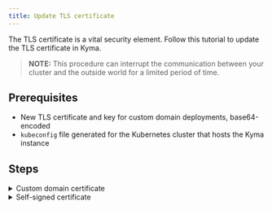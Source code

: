 ```yaml
---
title: Update TLS certificate
---
```


The TLS certificate is a vital security element. Follow this tutorial to update the TLS certificate in Kyma.

>**NOTE:** This procedure can interrupt the communication between your cluster and the outside world for a limited period of time.

## Prerequisites

- New TLS certificate and key for custom domain deployments, base64-encoded
- `kubeconfig` file generated for the Kubernetes cluster that hosts the Kyma instance

## Steps

<div tabs>
  <details>
  <summary>
  Custom domain certificate
  </summary>

  >**CAUTION:** When you regenerate the TLS certificate for Kyma, the `kubeconfig` file generated through Kyma Dashboard becomes invalid. To complete these steps, use the admin `kubeconfig` file generated for the Kubernetes cluster that hosts the Kyma instance you're working on.

  1. Export the Kyma version, your domain, new certificate and key as the environment variables.

      ```bash
      export KYMA_VERSION={KYMA_RELEASE_VERSION}
      export DOMAIN={YOUR_DOMAIN}
      export TLS_CERT={YOUR_NEW_CERTIFICATE}
      export TLS_KEY={YOUR_NEW_KEY}
      ```

  2. Trigger the update process. Run:

      ```bash
      kyma deploy -s $KYMA_VERSION --domain $DOMAIN --tls-cert $TLS_CERT --tls-key $TLS_KEY
      ```
    
      The process is complete when you see the `Kyma installed` message.

  </details>

  <details>
  <summary>
  Self-signed certificate
  </summary>

  The self-signed TLS certificate used in Kyma instances deployed with the default `kyma.example.com` domain is valid for 30 days. - check if it valid for 30 days <!--If the self-signed certificate expired for your cluster and you can't, for example, log in to Kyma Dashboard, regenerate the self-signed certificate.-->

  Dashboard and certificate - they are separated
  No certificates required - for Kyma Dashboard run locally or remotely the certificates are just there

  <!-->>>**CAUTION:** When you regenerate the TLS certificate for Kyma, the `kubeconfig` file generated through the Console UI becomes invalid.To complete these steps, use the admin `kubeconfig` file generated for the Kubernetes cluster that hosts the Kyma instance you're working on.-->

  <!--1. Delete the Secret that stores the expired Kyma TLS certificate. Run:

      ```bash
      kubectl delete secret -n kyma-system apiserver-proxy-tls-cert
      ```-->

  2. Trigger the update process. Run:

      ```bash
      kubectl -n default label installation/kyma-installation action=install
      ```

      To watch the progress of the update, run:

      ```bash
      while true; do \
      kubectl -n default get installation/kyma-installation -o jsonpath="{'Status: '}{.status.state}{', description: '}{.status.description}"; echo; \
      sleep 5; \
      done
      ```

      The process is complete when you see the `Kyma installed` message.

  3. Add the newly generated certificate to the trusted certificates of your OS. For MacOS, run:
  
      ```bash
      tmpfile=$(mktemp /tmp/temp-cert.XXXXXX) \
      && kubectl get secret kyma-gateway-certs -n istio-system -o jsonpath='{.data.tls\.crt}' | base64 --decode > $tmpfile \
      && sudo security add-trusted-cert -d -r trustRoot -k /Library/Keychains/System.keychain $tmpfile \
      && rm $tmpfile
      ```

  </details>

</div>
